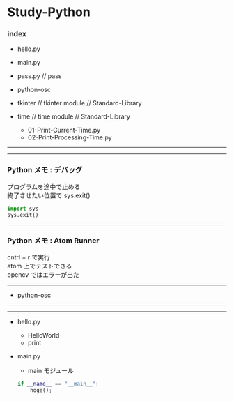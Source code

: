 # Study-Python



### index  

- hello.py  

- main.py  

- pass.py // pass  

- python-osc  

- tkinter // tkinter module // Standard-Library  


- time // time module // Standard-Library  
  - 01-Print-Current-Time.py  
  - 02-Print-Processing-Time.py  




---  

---  


### Python メモ : デバッグ  

プログラムを途中で止める  
終了させたい位置で sys.exit()  

```py
import sys
sys.exit()
```

---  

### Python メモ : Atom Runner  

cntrl + r で実行  
atom 上でテストできる  
opencv ではエラーが出た  


---  

- python-osc

---  

---  

- hello.py  
  - HelloWorld  
  - print  

- main.py  
  - main モジュール  
  ```python
  if __name__ == "__main__":
      hoge();
  ```  